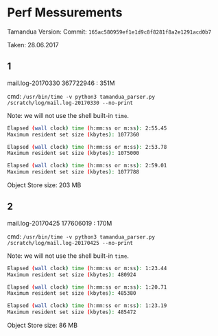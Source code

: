 Perf Messurements
=================

Tamandua Version: Commit: `165ac580959ef1e1d9c8f8281f8a2e1291acd0b7`

Taken: 28.06.2017

1
-

mail.log-20170330
367722946 : 351M

cmd: `/usr/bin/time -v python3 tamandua_parser.py /scratch/log/mail.log-20170330 --no-print`

Note: we will not use the shell built-in `time`.

```sh
Elapsed (wall clock) time (h:mm:ss or m:ss): 2:55.45
Maximum resident set size (kbytes): 1077360

Elapsed (wall clock) time (h:mm:ss or m:ss): 2:53.78
Maximum resident set size (kbytes): 1075000

Elapsed (wall clock) time (h:mm:ss or m:ss): 2:59.01
Maximum resident set size (kbytes): 1077788
```

Object Store size: 203 MB

2
-

mail.log-20170425
177606019 : 170M

cmd: `/usr/bin/time -v python3 tamandua_parser.py /scratch/log/mail.log-20170425 --no-print`

Note: we will not use the shell built-in `time`.

```sh
Elapsed (wall clock) time (h:mm:ss or m:ss): 1:23.44
Maximum resident set size (kbytes): 480924

Elapsed (wall clock) time (h:mm:ss or m:ss): 1:20.71
Maximum resident set size (kbytes): 485380

Elapsed (wall clock) time (h:mm:ss or m:ss): 1:23.19
Maximum resident set size (kbytes): 485472
```

Object Store size: 86 MB